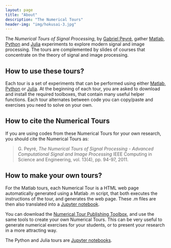 ```yaml
---
layout: page
title: "About"
description: "The Numerical Tours"
header-img: "img/hokusai-3.jpg"
---
```


The *Numerical Tours of Signal Processing*, by [Gabriel Peyré](contact/), gather [Matlab](https://au.mathworks.com/products/matlab.html), [Python](https://www.python.org/) and [Julia](https://julialang.org/) experiments to explore modern signal and image processing.
The tours are complemented by slides of courses that concentrate on the theory of  signal and image processing.

How to use these tours?
-------------------

Each tour is a set of experiments that can be performed using
either [Matlab](https://au.mathworks.com/products/matlab.html), [Python](https://www.python.org/) or [Julia](https://julialang.org/).
At the beginning of each tour,
you are asked to download and install the required toolboxes, that contain many useful helper functions. Each tour alternates between code you can copy/paste and exercises you need to solve on your own.

How to cite the Numerical Tours
-------------------

If you are using codes from these Numerical Tours for your own research, you should cite the Numerical Tours as:

> G. Peyré, *The Numerical Tours of Signal Processing - Advanced Computational Signal and Image Processing*
> IEEE Computing in Science and Engineering, vol. 13(4), pp. 94-97, 2011.


How to make your own tours?
-------------------

For the Matlab tours, each Numerical Tour is a HTML web page automatically generated using a Matlab .m script, that both executes the instructions of the tour, and generates the web page. These .m files are then also translated into a [Jupyter notebook](http://jupyter.org/).

You can download the [Numerical Tour Publishing Toolbox](tours/toolbox_publishing.zip), and use the same tools to create your own Numerical Tours. This can be very useful to generate numerical exercises for your students, or to present your research in a more attracting way.

The Python and Julia tours are [Jupyter notebooks](http://jupyter.org/).
